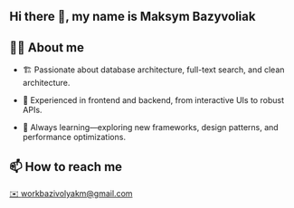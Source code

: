 ## Hi there 👋, my name is Maksym Bazyvoliak

## 🙋‍♂️ About me

- 🏗 Passionate about database architecture, full-text search, and clean architecture.

- 🚀 Experienced in frontend and backend, from interactive UIs to robust APIs.

- 📖 Always learning—exploring new frameworks, design patterns, and performance optimizations.

## 📫 How to reach me

[✉️ workbazivolyakm@gmail.com](mailto:workbazivolyakm@gmail.com)

